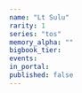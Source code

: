 ```yaml
---
name: "Lt Sulu"
rarity: 1
series: "tos"
memory_alpha: ""
bigbook_tier:
events:
in_portal:
published: false
---
```

